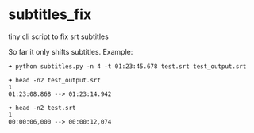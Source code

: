 # subtitles_fix
tiny cli script to fix srt subtitles

So far it only shifts subtitles. Example:
```shell
➜ python subtitles.py -n 4 -t 01:23:45.678 test.srt test_output.srt

➜ head -n2 test_output.srt 
1
01:23:08.868 --> 01:23:14.942

➜ head -n2 test.srt 
1
00:00:06,000 --> 00:00:12,074
```
